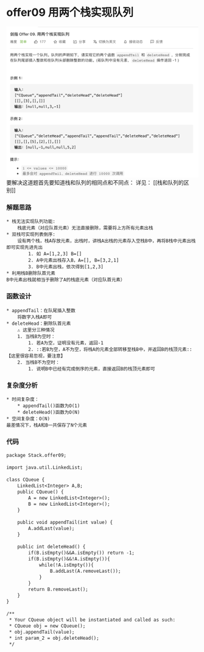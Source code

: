 # offer09 用两个栈实现队列
![](offer09%20%E7%94%A8%E4%B8%A4%E4%B8%AA%E6%A0%88%E5%AE%9E%E7%8E%B0%E9%98%9F%E5%88%97/%E6%88%AA%E5%B1%8F2021-02-17%2011.41.56.png)
要解决这道题首先要知道栈和队列的相同点和不同点：
详见： [[栈和队列的区别]]

### 解题思路
	
	* 栈无法实现队列功能:
		栈底元素（对应队首元素）无法直接删除，需要将上方所有元素出栈
	* 双栈可实现列表倒序:
		设有两个栈，栈A存放元素，出栈时，讲栈A出栈的元素存入空栈B中，再将B栈中元素出栈即可实现先进先出
			1. 如 A=[1,2,3] B=[]
			2. A中元素出栈存入B，A=[], B=[3,2,1]
			3. B中元素出栈，依次得到[1,2,3]
	* 利用栈B删除队首元素
	B中元素出栈就相当于删除了A的栈底元素（对应队首元素）

### 函数设计
	* appendTail：在队尾插入整数
		将数字入栈A即可
	* deleteHead：删除队首元素
		⚠️ 这里分三种情况
		1. 当栈B为空时：
			1. 若A为空，证明没有元素，返回-1
			2. ::若B为空，A不为空，将栈A的元素全部转移至栈B中，并返回B的栈顶元素::【这里很容易忽视，要注意】
		2. 当栈B不为空时：
			1. 说明B中已经有完成倒序的元素，直接返回B的栈顶元素即可

### 复杂度分析
	* 时间复杂度：
		* appendTail()函数为O(1)
		* deleteHead()函数为O(N)
	* 空间复杂度：O(N)
	最差情况下，栈A和B一共保存了N个元素

### 代码
```
package Stack.offer09;

import java.util.LinkedList;

class CQueue {
    LinkedList<Integer> A,B;
    public CQueue() {
        A = new LinkedList<Integer>();
        B = new LinkedList<Integer>();
    }

    public void appendTail(int value) {
        A.addLast(value);
    }

    public int deleteHead() {
        if(B.isEmpty()&&A.isEmpty()) return -1;
        if(B.isEmpty()&&!A.isEmpty()){
            while(!A.isEmpty()){
                B.addLast(A.removeLast());
            }
        }
        return B.removeLast();
    }
}

/**
 * Your CQueue object will be instantiated and called as such:
 * CQueue obj = new CQueue();
 * obj.appendTail(value);
 * int param_2 = obj.deleteHead();
 */
```